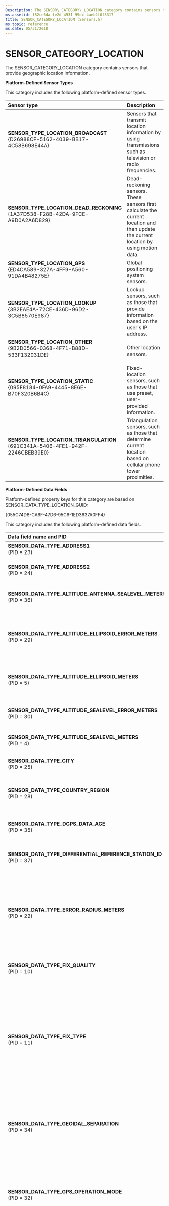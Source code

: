 ```yaml
---
Description: The SENSOR\_CATEGORY\_LOCATION category contains sensors that provide geographic location information.
ms.assetid: f82ce6da-fe2d-4931-99dc-4aeb2f0f3317
title: SENSOR_CATEGORY_LOCATION (Sensors.h)
ms.topic: reference
ms.date: 05/31/2018
---
```


# SENSOR\_CATEGORY\_LOCATION

The SENSOR\_CATEGORY\_LOCATION category contains sensors that provide geographic location information.

**Platform-Defined Sensor Types**

This category includes the following platform-defined sensor types.



| Sensor type                                                                                                                                                                                                                                                                                                                     | Description                                                                                                                                      |
|:--------------------------------------------------------------------------------------------------------------------------------------------------------------------------------------------------------------------------------------------------------------------------------------------------------------------------------|:-------------------------------------------------------------------------------------------------------------------------------------------------|
| <span id="SENSOR_TYPE_LOCATION_BROADCAST"></span><span id="sensor_type_location_broadcast"></span><dl> <dt>**SENSOR\_TYPE\_LOCATION\_BROADCAST**</dt> <dt>{D26988CF-5162-4039-BB17-4C58B698E44A}</dt> </dl>                  | Sensors that transmit location information by using transmissions such as television or radio frequencies. <br/>                           |
| <span id="SENSOR_TYPE_LOCATION_DEAD_RECKONING"></span><span id="sensor_type_location_dead_reckoning"></span><dl> <dt>**SENSOR\_TYPE\_LOCATION\_DEAD\_RECKONING**</dt> <dt> {1A37D538-F28B-42DA-9FCE-A9D0A2A6D829}</dt> </dl> | Dead-reckoning sensors. These sensors first calculate the current location and then update the current location by using motion data.<br/> |
| <span id="SENSOR_TYPE_LOCATION_GPS"></span><span id="sensor_type_location_gps"></span><dl> <dt>**SENSOR\_TYPE\_LOCATION\_GPS**</dt> <dt>{ED4CA589-327A-4FF9-A560-91DA4B48275E}</dt> </dl>                                    | Global positioning system sensors.<br/>                                                                                                    |
| <span id="SENSOR_TYPE_LOCATION_LOOKUP"></span><span id="sensor_type_location_lookup"></span><dl> <dt>**SENSOR\_TYPE\_LOCATION\_LOOKUP**</dt> <dt>{3B2EAE4A-72CE-436D-96D2-3C5B8570E987}</dt> </dl>                           | Lookup sensors, such as those that provide information based on the user's IP address.<br/>                                                |
| <span id="SENSOR_TYPE_LOCATION_OTHER"></span><span id="sensor_type_location_other"></span><dl> <dt>**SENSOR\_TYPE\_LOCATION\_OTHER**</dt> <dt>{9B2D0566-0368-4F71-B88D-533F132031DE}</dt> </dl>                              | Other location sensors.<br/>                                                                                                               |
| <span id="SENSOR_TYPE_LOCATION_STATIC"></span><span id="sensor_type_location_static"></span><dl> <dt>**SENSOR\_TYPE\_LOCATION\_STATIC**</dt> <dt>{095F8184-0FA9-4445-8E6E-B70F320B6B4C}</dt> </dl>                           | Fixed-location sensors, such as those that use preset, user-provided information.<br/>                                                     |
| <span id="SENSOR_TYPE_LOCATION_TRIANGULATION"></span><span id="sensor_type_location_triangulation"></span><dl> <dt>**SENSOR\_TYPE\_LOCATION\_TRIANGULATION**</dt> <dt>{691C341A-5406-4FE1-942F-2246CBEB39E0}</dt> </dl>      | Triangulation sensors, such as those that determine current location based on cellular phone tower proximities.<br/>                       |



**Platform-Defined Data Fields**

Platform-defined property keys for this category are based on SENSOR\_DATA\_TYPE\_LOCATION\_GUID:

{055C74D8-CA6F-47D6-95C6-1ED3637A0FF4}

This category includes the following platform-defined data fields.



| Data field name and PID                                                                                                                                                                                                                                                                                                                                                | Description                                                                                                                                                                                                                                                                                                                                                                                                                                                                                                          |
|:-----------------------------------------------------------------------------------------------------------------------------------------------------------------------------------------------------------------------------------------------------------------------------------------------------------------------------------------------------------------------|:---------------------------------------------------------------------------------------------------------------------------------------------------------------------------------------------------------------------------------------------------------------------------------------------------------------------------------------------------------------------------------------------------------------------------------------------------------------------------------------------------------------------|
| <span id="SENSOR_DATA_TYPE_ADDRESS1"></span><span id="sensor_data_type_address1"></span><dl> <dt>**SENSOR\_DATA\_TYPE\_ADDRESS1**</dt> <dt> (PID = 23) </dt> </dl>                                                                                                  | **VT\_LPWSTR**<br/> Street address, first line.<br/>                                                                                                                                                                                                                                                                                                                                                                                                                                                     |
| <span id="SENSOR_DATA_TYPE_ADDRESS2"></span><span id="sensor_data_type_address2"></span><dl> <dt>**SENSOR\_DATA\_TYPE\_ADDRESS2**</dt> <dt> (PID = 24) </dt> </dl>                                                                                                  | **VT\_LPWSTR**<br/> Street address, second line.<br/>                                                                                                                                                                                                                                                                                                                                                                                                                                                    |
| <span id="SENSOR_DATA_TYPE_ALTITUDE_ANTENNA_SEALEVEL_METERS"></span><span id="sensor_data_type_altitude_antenna_sealevel_meters"></span><dl> <dt>**SENSOR\_DATA\_TYPE\_ALTITUDE\_ANTENNA\_SEALEVEL\_METERS**</dt> <dt> (PID = 36) </dt> </dl>                       | **VT\_R8**<br/> Altitude of the antenna, referenced to sea level, in meters.<br/>                                                                                                                                                                                                                                                                                                                                                                                                                        |
| <span id="SENSOR_DATA_TYPE_ALTITUDE_ELLIPSOID_ERROR_METERS"></span><span id="sensor_data_type_altitude_ellipsoid_error_meters"></span><dl> <dt>**SENSOR\_DATA\_TYPE\_ALTITUDE\_ELLIPSOID\_ERROR\_METERS**</dt> <dt>(PID = 29) </dt> </dl>                           | **VT\_R8**<br/> Altitude error referenced to the World Geodetic System (WGS 84) reference ellipsoid, in meters.<br/>                                                                                                                                                                                                                                                                                                                                                                                     |
| <span id="SENSOR_DATA_TYPE_ALTITUDE_ELLIPSOID_METERS"></span><span id="sensor_data_type_altitude_ellipsoid_meters"></span><dl> <dt>**SENSOR\_DATA\_TYPE\_ALTITUDE\_ELLIPSOID\_METERS**</dt> <dt> (PID = 5) </dt> </dl>                                              | **VT\_R8**<br/> Altitude referenced to the World Geodetic System (WGS 84) reference ellipsoid, in meters.<br/>                                                                                                                                                                                                                                                                                                                                                                                           |
| <span id="SENSOR_DATA_TYPE_ALTITUDE_SEALEVEL_ERROR_METERS"></span><span id="sensor_data_type_altitude_sealevel_error_meters"></span><dl> <dt>**SENSOR\_DATA\_TYPE\_ALTITUDE\_SEALEVEL\_ERROR\_METERS**</dt> <dt> (PID = 30) </dt> </dl>                             | **VT\_R8**<br/> Altitude error referenced to sea level, in meters.<br/>                                                                                                                                                                                                                                                                                                                                                                                                                                  |
| <span id="SENSOR_DATA_TYPE_ALTITUDE_SEALEVEL_METERS"></span><span id="sensor_data_type_altitude_sealevel_meters"></span><dl> <dt>**SENSOR\_DATA\_TYPE\_ALTITUDE\_SEALEVEL\_METERS**</dt> <dt> (PID = 4) </dt> </dl>                                                 | **VT\_R8**<br/> Altitude referenced to sea level, in meters.<br/>                                                                                                                                                                                                                                                                                                                                                                                                                                        |
| <span id="SENSOR_DATA_TYPE_CITY"></span><span id="sensor_data_type_city"></span><dl> <dt>**SENSOR\_DATA\_TYPE\_CITY**</dt> <dt>(PID = 25) </dt> </dl>                                                                                                               | **VT\_LPWSTR**<br/> City.<br/>                                                                                                                                                                                                                                                                                                                                                                                                                                                                           |
| <span id="SENSOR_DATA_TYPE_COUNTRY_REGION"></span><span id="sensor_data_type_country_region"></span><dl> <dt>**SENSOR\_DATA\_TYPE\_COUNTRY\_REGION**</dt> <dt> (PID = 28) </dt> </dl>                                                                               | **VT\_LPWSTR**<br/> Country or region, represented as an ISO 3166 1-alpha-2 country/region code.<br/>                                                                                                                                                                                                                                                                                                                                                                                                    |
| <span id="SENSOR_DATA_TYPE_DGPS_DATA_AGE"></span><span id="sensor_data_type_dgps_data_age"></span><dl> <dt>**SENSOR\_DATA\_TYPE\_DGPS\_DATA\_AGE**</dt> <dt>(PID = 35) </dt> </dl>                                                                                  | **VT\_R8**<br/> Age of differential GPS data, in seconds.<br/>                                                                                                                                                                                                                                                                                                                                                                                                                                           |
| <span id="SENSOR_DATA_TYPE_DIFFERENTIAL_REFERENCE_STATION_ID"></span><span id="sensor_data_type_differential_reference_station_id"></span><dl> <dt>**SENSOR\_DATA\_TYPE\_DIFFERENTIAL\_REFERENCE\_STATION\_ID**</dt> <dt> (PID = 37) </dt> </dl>                    | **VT\_I4**<br/> ID of the differential reference station. The range is 0000 to 1023.<br/>                                                                                                                                                                                                                                                                                                                                                                                                                |
| <span id="SENSOR_DATA_TYPE_ERROR_RADIUS_METERS"></span><span id="sensor_data_type_error_radius_meters"></span><dl> <dt>**SENSOR\_DATA\_TYPE\_ERROR\_RADIUS\_METERS**</dt> <dt>(PID = 22) </dt> </dl>                                                                | **VT\_R8**<br/> Accuracy of latitude and longitude values, in meters. A value of zero means that the accuracy level is not known. The Location API gives priority to sensors that provide a non-zero value for this field. <br/>                                                                                                                                                                                                                                                                         |
| <span id="SENSOR_DATA_TYPE_FIX_QUALITY"></span><span id="sensor_data_type_fix_quality"></span><dl> <dt>**SENSOR\_DATA\_TYPE\_FIX\_QUALITY**</dt> <dt>(PID = 10) </dt> </dl>                                                                                         | **VT\_I4**<br/> Fix quality<br/> 0 = no fix<br/> 1 = GPS<br/> 2 = DGPS <br/>                                                                                                                                                                                                                                                                                                                                                                                                           |
| <span id="SENSOR_DATA_TYPE_FIX_TYPE"></span><span id="sensor_data_type_fix_type"></span><dl> <dt>**SENSOR\_DATA\_TYPE\_FIX\_TYPE**</dt> <dt>(PID = 11) </dt> </dl>                                                                                                  | **VT\_I4**<br/> Fix type<br/> 0 = no fix<br/> 1 = GPS SPS Mode, fix valid<br/> 2 = DGPS SPS Mode, fix valid<br/> 3 = GPS PPS Mode, fix valid <br/> 4 = Real Time Kinematic <br/> 5 = Float RTK <br/> 6 = Estimated (dead reckoned)<br/> 7 = Manual Input Mode <br/> 8 = Simulator Mode <br/>                                                                                                                                                       |
| <span id="SENSOR_DATA_TYPE_GEOIDAL_SEPARATION"></span><span id="sensor_data_type_geoidal_separation"></span><dl> <dt>**SENSOR\_DATA\_TYPE\_GEOIDAL\_SEPARATION**</dt> <dt> (PID = 34) </dt> </dl>                                                                   | **VT\_R8**<br/> The difference between the WGS-84 ellipsoid and mean sea level. Values less than zero indicate that mean sea level is below the reference ellipsoid.<br/>                                                                                                                                                                                                                                                                                                                                |
| <span id="SENSOR_DATA_TYPE_GPS_OPERATION_MODE"></span><span id="sensor_data_type_gps_operation_mode"></span><dl> <dt>**SENSOR\_DATA\_TYPE\_GPS\_OPERATION\_MODE**</dt> <dt>(PID = 32) </dt> </dl>                                                                   | **VT\_I4**<br/> Operation mode.<br/> 0 = Manual. The GPS sensor is set to operate in 2-D or 3-D mode. <br/> 1 = Automatic. The GPS sensor can automatically switch between 2-D and 3-D modes. <br/>                                                                                                                                                                                                                                                                                          |
| <span id="SENSOR_DATA_TYPE_GPS_SELECTION_MODE"></span><span id="sensor_data_type_gps_selection_mode"></span><dl> <dt>**SENSOR\_DATA\_TYPE\_GPS\_SELECTION\_MODE**</dt> <dt>(PID = 31) </dt> </dl>                                                                   | **VT\_I4**<br/> Selection mode. <br/> 0 = Autonomous.<br/> 1 = DGPS.<br/> 2 = Estimated (dead reckoned).<br/> 3 = Manual input.<br/> 4 = Simulator. <br/> 5 = Data not valid. <br/>                                                                                                                                                                                                                                                                                  |
| <span id="SENSOR_DATA_TYPE_GPS_STATUS"></span><span id="sensor_data_type_gps_status"></span><dl> <dt>**SENSOR\_DATA\_TYPE\_GPS\_STATUS**</dt> <dt> (PID = 33) </dt> </dl>                                                                                           | **VT\_I4**<br/> Current data status.<br/> 1 = Data is valid. <br/> 2 = Data is not valid.<br/>                                                                                                                                                                                                                                                                                                                                                                                               |
| <span id="SENSOR_DATA_TYPE_HORIZONAL_DILUTION_OF_PRECISION"></span><span id="sensor_data_type_horizonal_dilution_of_precision"></span><dl> <dt>**SENSOR\_DATA\_TYPE\_HORIZONAL\_DILUTION\_OF\_PRECISION**</dt> <dt>(PID = 13) </dt> </dl>                           | **VT\_R8**<br/> Horizontal dilution of precision.<br/>                                                                                                                                                                                                                                                                                                                                                                                                                                                   |
| <span id="SENSOR_DATA_TYPE_LATITUDE_DEGREES"></span><span id="sensor_data_type_latitude_degrees"></span><dl> <dt>**SENSOR\_DATA\_TYPE\_LATITUDE\_DEGREES**</dt> <dt> (PID = 2) </dt> </dl>                                                                          | **VT\_R8**<br/> Degrees latitude. North is positive.<br/>                                                                                                                                                                                                                                                                                                                                                                                                                                                |
| <span id="SENSOR_DATA_TYPE_LONGITUDE_DEGREES"></span><span id="sensor_data_type_longitude_degrees"></span><dl> <dt>**SENSOR\_DATA\_TYPE\_LONGITUDE\_DEGREES**</dt> <dt> (PID = 3) </dt> </dl>                                                                       | **VT\_R8**<br/> Degrees longitude. East is positive.<br/>                                                                                                                                                                                                                                                                                                                                                                                                                                                |
| <span id="SENSOR_DATA_TYPE_MAGNETIC_HEADING_DEGREES"></span><span id="sensor_data_type_magnetic_heading_degrees"></span><dl> <dt>**SENSOR\_DATA\_TYPE\_MAGNETIC\_HEADING\_DEGREES**</dt> <dt> (PID = 8) </dt> </dl>                                                 | **VT\_R8**<br/> Heading, in relation to magnetic north, in degrees.<br/>                                                                                                                                                                                                                                                                                                                                                                                                                                 |
| <span id="SENSOR_DATA_TYPE_MAGNETIC_VARIATION"></span><span id="sensor_data_type_magnetic_variation"></span><dl> <dt>**SENSOR\_DATA\_TYPE\_MAGNETIC\_VARIATION**</dt> <dt>(PID = 9) </dt> </dl>                                                                     | **VT\_R8**<br/> Magnetic variation. East is positive.<br/>                                                                                                                                                                                                                                                                                                                                                                                                                                               |
| <span id="SENSOR_DATA_TYPE_NMEA_SENTENCE"></span><span id="sensor_data_type_nmea_sentence"></span><dl> <dt>**SENSOR\_DATA\_TYPE\_NMEA\_SENTENCE**</dt> <dt> (PID = 38) </dt> </dl>                                                                                  | **VT\_LPWSTR**<br/> The current NMEA sentence string.<br/>                                                                                                                                                                                                                                                                                                                                                                                                                                               |
| <span id="SENSOR_DATA_TYPE_POSITION_DILUTION_OF_PRECISION"></span><span id="sensor_data_type_position_dilution_of_precision"></span><dl> <dt>**SENSOR\_DATA\_TYPE\_POSITION\_DILUTION\_OF\_PRECISION**</dt> <dt>(PID = 12) </dt> </dl>                              | **VT\_R8**<br/> Position dilution of precision.<br/>                                                                                                                                                                                                                                                                                                                                                                                                                                                     |
| <span id="SENSOR_DATA_TYPE_POSTALCODE"></span><span id="sensor_data_type_postalcode"></span><dl> <dt>**SENSOR\_DATA\_TYPE\_POSTALCODE**</dt> <dt> (PID = 27) </dt> </dl>                                                                                            | **VT\_LPWSTR**<br/> Postal code.<br/>                                                                                                                                                                                                                                                                                                                                                                                                                                                                    |
| <span id="SENSOR_DATA_TYPE_SATELLITES_IN_VIEW"></span><span id="sensor_data_type_satellites_in_view"></span><dl> <dt>**SENSOR\_DATA\_TYPE\_SATELLITES\_IN\_VIEW**</dt> <dt> (PID = 17) </dt> </dl>                                                                  | **VT\_I4**<br/> Number of satellites in view.<br/>                                                                                                                                                                                                                                                                                                                                                                                                                                                       |
| <span id="SENSOR_DATA_TYPE_SATELLITES_IN_VIEW_AZIMUTH"></span><span id="sensor_data_type_satellites_in_view_azimuth"></span><dl> <dt>**SENSOR\_DATA\_TYPE\_SATELLITES\_IN\_VIEW\_AZIMUTH**</dt> <dt>(PID = 20) </dt> </dl>                                          | **VT\_VECTOR\|VT\_UI1**<br/> Counted array that contains the azimuth of each satellite in view.<br/> Data for vector types is always serialized as **VT\_UI1** (an array of unsigned, 1-byte characters). This data field actually contains each value as an IEEE 8-byte real value (**VT\_ R8**). Use -1 as a placeholder for empty values. <br/> For information about working with arrays, see [Retrieving Vector Types](retrieving-vector-types.md).<br/>                               |
| <span id="SENSOR_DATA_TYPE_SATELLITES_IN_VIEW_ELEVATION"></span><span id="sensor_data_type_satellites_in_view_elevation"></span><dl> <dt>**SENSOR\_DATA\_TYPE\_SATELLITES\_IN\_VIEW\_ELEVATION**</dt> <dt>(PID = 19) </dt> </dl>                                    | **VT\_VECTOR\|VT\_UI1**<br/> Counted array that contains the elevation of each satellite in view.<br/> Data for vector types is always serialized as **VT\_UI1** (an array of unsigned, 1-byte characters). This data field actually contains each value as an IEEE 8-byte real value (**VT\_R8**). Use -91 as a placeholder for empty values.<br/> For information about working with arrays, see [Retrieving Vector Types](retrieving-vector-types.md).<br/>                              |
| <span id="SENSOR_DATA_TYPE_SATELLITES_IN_VIEW_ID"></span><span id="sensor_data_type_satellites_in_view_id"></span><dl> <dt>**SENSOR\_DATA\_TYPE\_SATELLITES\_IN\_VIEW\_ID**</dt> <dt> (PID = 39) </dt> </dl>                                                        | **VT\_VECTOR\|VT\_UI1**<br/> Counted array that contains the ID of each satellite in view.<br/> Data for vector types is always serialized as **VT\_UI1** (an array of unsigned, 1-byte characters). This data field actually contains each value as a 4-byte unsigned integer (**VT\_UI4**).<br/> For information about working with arrays, see [Retrieving Vector Types](retrieving-vector-types.md).<br/>                                                                               |
| <span id="SENSOR_DATA_TYPE_SATELLITES_IN_VIEW_PRNS"></span><span id="sensor_data_type_satellites_in_view_prns"></span><dl> <dt>**SENSOR\_DATA\_TYPE\_SATELLITES\_IN\_VIEW\_PRNS**</dt> <dt> (PID = 18) </dt> </dl>                                                  | **VT\_VECTOR\|VT\_UI1**<br/> Counted array that contains pseudorandom noise codes for satellites in view.<br/> Data for vector types is always serialized as **VT\_UI1** (an array of unsigned, 1-byte characters). This data field actually contains each value as a 4-byte unsigned integer (**VT\_UI4**). Use zero (0) as a placeholder for empty values.<br/> For information about working with arrays, see [Retrieving Vector Types](retrieving-vector-types.md).<br/>                |
| <span id="SENSOR_DATA_TYPE_SATELLITES_IN_VIEW_STN_RATIO"></span><span id="sensor_data_type_satellites_in_view_stn_ratio"></span><dl> <dt>**SENSOR\_DATA\_TYPE\_SATELLITES\_IN\_VIEW\_STN\_RATIO**</dt> <dt> (PID = 21) </dt> </dl>                                  | **VT\_VECTOR\|VT\_UI1**<br/> Counted array that contains the signal-to-noise ratio for satellites in view.<br/> Data for vector types is always serialized as **VT\_UI1** (an array of unsigned, 1-byte characters). This data field actually contains each value as an IEEE 8-byte real value (**VT\_R8**). Use zero (0) as a placeholder for empty values.<br/> For information about working with arrays, see [Retrieving Vector Types](retrieving-vector-types.md).<br/>                |
| <span id="SENSOR_DATA_TYPE_SATELLITES_USED_COUNT"></span><span id="sensor_data_type_satellites_used_count"></span><dl> <dt>**SENSOR\_DATA\_TYPE\_SATELLITES\_USED\_COUNT**</dt> <dt>(PID = 15) </dt> </dl>                                                          | **VT\_I4**<br/> Number of satellites that are used in a solution.<br/>                                                                                                                                                                                                                                                                                                                                                                                                                                   |
| <span id="SENSOR_DATA_TYPE_SATELLITES_USED_PRNS"></span><span id="sensor_data_type_satellites_used_prns"></span><dl> <dt>**SENSOR\_DATA\_TYPE\_SATELLITES\_USED\_PRNS**</dt> <dt> (PID = 16) </dt> </dl>                                                            | **VT\_VECTOR\|VT\_UI1**<br/> Counted array that contains pseudorandom noise codes for satellites that are used in a solution.<br/> Data for vector types is always serialized as **VT\_UI1** (an array of unsigned, 1-byte characters). This data field must contain each value as a 4-byte unsigned integer (**VT\_UI4**). Use zero (0) as a placeholder for empty values.<br/> For information about working with arrays, see [Retrieving Vector Types](retrieving-vector-types.md).<br/> |
| <span id="SENSOR_DATA_TYPE_SATELLITES_USED_PRNS_AND_CONSTELLATIONS"></span><span id="sensor_data_type_satellites_used_prns_and_constellations"></span><dl> <dt>**SENSOR\_DATA\_TYPE\_SATELLITES\_USED\_PRNS\_AND\_CONSTELLATIONS**</dt> <dt> (PID = 41) </dt> </dl> | **VT\_VECTOR\|VT\_UI2**<br/> Counted array that contains pseudorandom noise codes for satellites that are used in a solution.<br/> Data for vector types is always serialized as **VT\_UI2** (an array of unsigned, 2-byte characters). This data field must contain each value as a 4-byte unsigned integer (**VT\_UI4**). Use zero (0) as a placeholder for empty values.<br/> For information about working with arrays, see [Retrieving Vector Types](retrieving-vector-types.md).<br/> |
| <span id="SENSOR_DATA_TYPE_SPEED_KNOTS"></span><span id="sensor_data_type_speed_knots"></span><dl> <dt>**SENSOR\_DATA\_TYPE\_SPEED\_KNOTS**</dt> <dt>(PID = 6) </dt> </dl>                                                                                          | **VT\_R8**<br/> Speed, in knots.<br/>                                                                                                                                                                                                                                                                                                                                                                                                                                                                    |
| <span id="SENSOR_DATA_TYPE_STATE_PROVINCE"></span><span id="sensor_data_type_state_province"></span><dl> <dt>**SENSOR\_DATA\_TYPE\_STATE\_PROVINCE**</dt> <dt>(PID = 26) </dt> </dl>                                                                                | **VT\_LPWSTR**<br/> State/province.<br/>                                                                                                                                                                                                                                                                                                                                                                                                                                                                 |
| <span id="SENSOR_DATA_TYPE_TRUE_HEADING_DEGREES"></span><span id="sensor_data_type_true_heading_degrees"></span><dl> <dt>**SENSOR\_DATA\_TYPE\_TRUE\_HEADING\_DEGREES**</dt> <dt> (PID = 7) </dt> </dl>                                                             | **VT\_R8**<br/> Heading, in relation to true north, in degrees.<br/>                                                                                                                                                                                                                                                                                                                                                                                                                                     |
| <span id="SENSOR_DATA_TYPE_VERTICAL_DILUTION_OF_PRECISION"></span><span id="sensor_data_type_vertical_dilution_of_precision"></span><dl> <dt>**SENSOR\_DATA\_TYPE\_VERTICAL\_DILUTION\_OF\_PRECISION**</dt> <dt> (PID = 14) </dt> </dl>                             | **VT\_R8**<br/> Vertical dilution of precision.<br/>                                                                                                                                                                                                                                                                                                                                                                                                                                                     |



## Requirements



| Requirement | Value |
|-------------------------------------|--------------------------------------------------------------------------------------|
| Minimum supported client<br/> | Windows 7 \[desktop apps only\]<br/>                                           |
| Minimum supported server<br/> | None supported<br/>                                                            |
| Header<br/>                   | <dl> <dt>Sensors.h</dt> </dl> |



 

 




